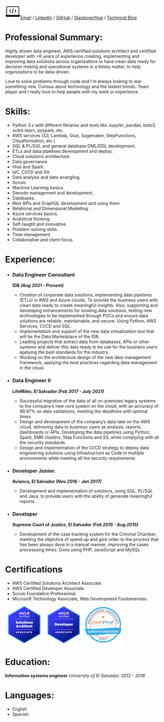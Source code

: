 ![laptop icon](resume_objects/icons8-laptop-coding-50.png)[Email](mailto:douglasr.figueroa@gmail.com?subject=Job%20offer) / [LinkedIn](https://www.linkedin.com/in/douglasfigueroa/) / [GitHub](https://github.com/DougFigueroa) / [Stackoverflow](https://stackoverflow.com/users/6840517/douglas-figueroa) / [Technical Blog](https://dougf.hashnode.dev/)

# Professional Summary:
Highly driven data engineer, AWS certified solutions architect and certified developer with +6 years of experience creating, implementing and improving data solutions across organizations to have clean data ready for decision making and operational systems in a timely matter, to help organizations to be data-driven.

Love to solve problems through code and I'm always looking to lear something new. Curious about technology and the lastest trends. Team player and I really love to help people with my work or experience.

# Skills:
- Python 3.x with different libraries and tools like Jupyter, pandas, boto3, scikit-learn, pyspark,  etc.
- AWS services (S3, Lambda, Glue, Sagemaker, StepFunctions, Cloudformation, etc.)
- SQL & PL/SQL and general database DML/DDL development.
- ETLs and data pipelines development and deploy.
- Cloud solutions architecture.
- Data governance.
- Hive and Spark.
- IaC, CI/CD and Git.
- Data analysis and data wrangling.
- Scrum.
- Machine Learning basics.
- Denodo management and development.
- Databases.
- Rest APIs and GraphQL development and using them.
- Relational and Dimensional Modelling.
- Azure services basics.
- Analytical thinking.
- Self-taught and innovative. 
- Problem-solving skills.
- Time management.
- Collaborative and client focus.

# Experience:
- ### Data Engineer Consultant
    **IDB *(Aug 2021 - Present)***
    -   Creation of corporate data solutions, implementing data pipelines (ETLs) in AWS and Azure clouds. To provide the business users with clean data ready to create meaningful insights. Also, supporting and developing enhancements for existing data solutions, testing new technologies to be implemented through POCs and ensure data solutions are reliable, maintainable, and secure. Using Python, AWS Services, CI/CD and SQL.
    -   Implementation and support of the new data virtualization tool that will be the Data Marketplace of the IDB.
    -   Leading projects that extract data from databases, APIs or other systems and deliver this data ready to be use for the business users applying the best standards for the industry.
    -   Working on the architecture design of the new data management framework, applying the best practices regarding data management in the cloud.

- ### Data Engineer II
    **LifeMiles, El Salvador *(Feb 2017 - July 2021)***
    -   Successful migration of the data of all on-premises legacy systems to the company’s new core system on the cloud, 	with an accuracy of 99.97% on data validations, meeting the deadlines with optimal times. 
    -   Design and development of the company’s data lake on the AWS cloud, delivering data to business users as analysis, reports, dashboards or APIs. Developing the data pipelines using Python, Spark, EMR clusters, Step Functions and S3, while complying with all the security standards.
    -   Design and implementation of the CI/CD strategy to deploy data engineering solutions using Infrastructure as Code in multiple environments while meeting all the security requirements

- ### Developer Junior.
    **Avianca, El Salvador *(Nov 2016 - Jan 2017)***
    -   Development and implementation of solutions, using SQL, PL/SQL and Java, to provide users with the ability of generate meaningful reports.

- ### Developer
    **Supreme Court of Justice, El Salvador *(Feb 2015 - Aug 2015)***
    -   Development of the case tracking system for the Criminal Chamber, meeting the objective of speed up and give order to the process that has been always done in a manual manner, improving the cases processsing times. Done using PHP, JavaScript and MySQL

# Certifications
- AWS Certified Solutions Architect Associate.
- AWS Certified Developer Associate.   
- Scrum Foundation Professional.
- Microsoft Technology Associate, Web Development Fundamentals.

![aws saa certified badge](resume_objects/aws-certified-solutions-architect-associate.png) ![aws da certified badge](resume_objects/aws-certified-developer-associate.png) ![scrum professional](resume_objects/scrum-foundation-professional-certificate-sfpc.1.png)

# Education:
**Information systems engineer**
*University of El Salvador. 2012 - 2018*

# Languages:
- English
- Spanish
